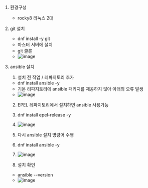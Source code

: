1. 환경구성
   - rocky8 리눅스 2대
2. git 설치
   - dnf install -y git
   - 마스터 서버에 설치
   - git 클론
   - ![image](https://github.com/mnh4140/Ansible/assets/71053769/f44eb02b-03de-4c73-b5fc-aa952aaec083)

3. ansible 설치
   1. 설치 전 작업 / 레파지토리 추가
   - dnf install ansible -y
   - 기본 리파지토리에 ansible 패키지를 제공하지 않아 아래의 오류 발생
   - ![image](https://github.com/mnh4140/Ansible/assets/71053769/96af3de3-2d62-4348-b544-b6bad4758395)
   2. EPEL 레파지토리에서 설치하면 ansible 사용가능
   3. dnf install epel-release -y
   4. ![image](https://github.com/mnh4140/Ansible/assets/71053769/3ec372b1-a8f1-4937-964b-c50de5d80c45)

   5. 다시 ansible 설치 명령어 수행
   6. dnf install ansible -y
   7. ![image](https://github.com/mnh4140/Ansible/assets/71053769/bfbda41d-770d-437f-b11d-91095ae437e4)

   8. 설치 확인
   - ansible --version
   - ![image](https://github.com/mnh4140/Ansible/assets/71053769/12739193-076e-401f-8d6c-c66ab9bc078d)

